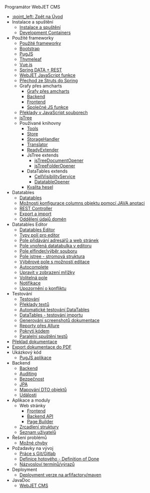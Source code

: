  <div class="sidebar-section">Programátor WebJET CMS</div>

- [:point\_left: Zpět na Úvod](/?back)
- Instalace a spuštění
  - [Instalace a spuštění](/developer/install/README.md)
  - [Development Containers](/developer/install/devcontainers/README.md)
- Použité frameworky
  - [Použité frameworky](/developer/frameworks/README.md)
  - [Bootstrap](/developer/frameworks/bootstrap.md)
  - [PugJS](/developer/frameworks/pugjs.md)
  - [Thymeleaf](/developer/frameworks/thymeleaf.md)
  - [Vue.js](/developer/frameworks/vue.md)
  - [Spring DATA + REST](/developer/frameworks/spring.md)
  - [WebJET JavaScript funkce](/developer/frameworks/webjetjs.md)
  - [Přechod ze Struts do Spring](/developer/frameworks/struts/README.md)
  - Grafy přes amcharts
    - [Grafy přes amcharts](/developer/frameworks/amcharts.md)
    - [Backend](/developer/frameworks/charts/backend/README.md)
    - [Frontend](/developer/frameworks/charts/frontend/README.md)
    - [Společné JS funkce](/developer/frameworks/charts/frontend/statjs.md)
  - [Překlady v JavaScript souborech](/developer/frameworks/jstranslate.md)
  - [jsTree](/developer/jstree/README.md)
  - Používané knihovny
    - [Tools](/developer/libraries/tools.md)
    - [Store](/developer/libraries/store.md)
    - [StorageHandler](/developer/libraries/storage-handler.md)
    - [Translator](/developer/libraries/translator.md)
    - [ReadyExtender](/developer/libraries/ready-extender.md)
    - JsTree extends
      - [jsTreeDocumentOpener](/developer/libraries/js-tree-document-opener.md)
      - [jsTreeFolderOpener](/developer/libraries/js-tree-folder-opener.md)
    - DataTables extends
      - [CellVisibilityService](/developer/libraries/cell-visibility-service.md)
      - [DatatableOpener](/developer/libraries/datatable-opener.md)
    - [Kvalita hesel](/developer/libraries/password-strength.md)
- Datatables
  - [Datatables](/developer/datatables/README.md)
  - [Možnosti konfigurace columns objektu pomocí JAVA anotaci](/developer/datatables-editor/datatable-columns.md)
  - [REST Controller](/developer/datatables/restcontroller.md)
  - [Export a import](/developer/datatables/export-import.md)
  - [Oddělení údajů domén](/developer/datatables/domainid.md)
- Datatables Editor
  - [Datatables Editor](/developer/datatables-editor/README.md)
  - [Typy polí pro editor](/developer/datatables-editor/standard-fields.md)
  - [Pole přidávání adresářů a web stránek](/developer/datatables-editor/field-json.md)
  - [Pole vnořená datatabulka v editoru](/developer/datatables-editor/field-datatable.md)
  - [Pole elfinder/výběr souboru](/developer/datatables-editor/field-elfinder.md)
  - [Pole jstree - stromová struktura](/developer/datatables-editor/field-jstree.md)
  - [Výběrové pole s možností editace](/developer/datatables-editor/field-select-editable.md)
  - [Autocomplete](/developer/datatables-editor/autocomplete.md)
  - [Upravit v zobrazení mřížky](/developer/datatables-editor/bubble.md)
  - [Volitelná pole](/developer/datatables-editor/customfields.md)
  - [Notifikace](/developer/datatables-editor/notify.md)
  - [Upozornění o konfliktu](/developer/datatables-editor/editor-locking.md)
- Testování
  - [Testování](/developer/testing/README.md)
  - [Překlady textů](/developer/testing/i18n.md)
  - [Automatické testování DataTables](/developer/testing/datatable.md)
  - [DataTables - testování importu](/developer/testing/datatable-import.md)
  - [Generování screenshotů dokumentace](/developer/testing/screenshots.md)
  - [Reporty přes Allure](/developer/testing/allure.md)
  - [Pokrytí kódem](/developer/testing/codecoverage.md)
  - [Paralelní spuštění testů](/developer/testing/parallel.md)
- [Překlad dokumentace](/developer/documentation-translate/README.md)
- [Export dokumentace do PDF](/developer/documentation-export/README.md)
- Ukázkový kód
  - [PugJS aplikace](/developer/frameworks/example.md)
- Backend
  - [Backend](/developer/backend/README.md)
  - [Auditing](/developer/backend/auditing.md)
  - [Bezpečnost](/developer/backend/security.md)
  - [JPA](/developer/backend/jpa.md)
  - [Mapování DTO objektů](/developer/backend/mapstruct.md)
  - [Události](/developer/backend/events.md)
- Aplikace a moduly
  - Web stránky
    - [Frontend](/developer/apps/webpages/README.md)
    - [Backend API](/developer/apps/webpages/api.md)
    - [Page Builder](/developer/apps/webpages/pagebuilder.md)
  - [Zrcadlení struktury](/developer/apps/docmirroring.md)
  - [Seznam uživatelů](/developer/apps/users/README.md)
- Řešení problémů
  - [Možné chyby](/developer/troubles/README.md)
- Požadavky na vývoj
  - [Práce s Git/Gitlab](/developer/guidelines/gitlab.md)
  - [Definice hotového - Definition of Done](/developer/guidelines/definition-of-done.md)
  - [Názvosloví termínů/výrazů](/developer/guidelines/terms.md)
- Deployment
  - [Deployment verze na arfifactory/maven](/developer/install/deployment.md)
- JavaDoc
  - [WebJET CMS](/javadoc/index.html)
